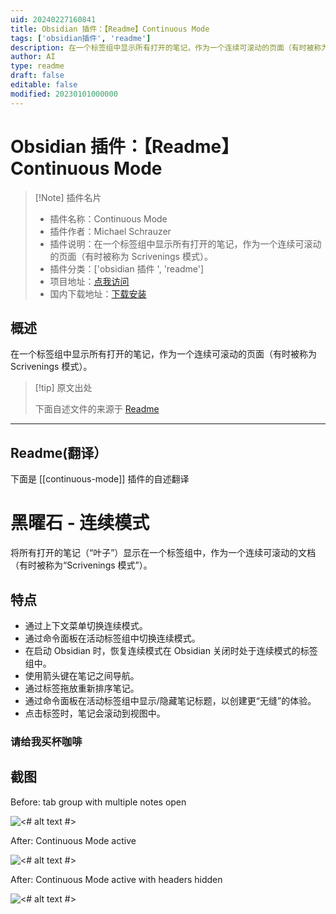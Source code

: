 ```yaml
---
uid: 20240227160841
title: Obsidian 插件：【Readme】Continuous Mode
tags: ['obsidian插件', 'readme']
description: 在一个标签组中显示所有打开的笔记，作为一个连续可滚动的页面（有时被称为Scrivenings模式）。
author: AI
type: readme
draft: false
editable: false
modified: 20230101000000
---
```


# Obsidian 插件：【Readme】Continuous Mode

> [!Note] 插件名片
> - 插件名称：Continuous Mode
> - 插件作者：Michael Schrauzer
> - 插件说明：在一个标签组中显示所有打开的笔记，作为一个连续可滚动的页面（有时被称为 Scrivenings 模式）。
> - 插件分类：['obsidian 插件 ', 'readme']
> - 项目地址：[点我访问](https://github.com/gasparschott/obsidian-continuous-mode)
> - 国内下载地址：[下载安装](https://pkmer.cn/products/plugin/pluginMarket/?continuous-mode)

## 概述

在一个标签组中显示所有打开的笔记，作为一个连续可滚动的页面（有时被称为 Scrivenings 模式）。

> [!tip] 原文出处
>
>下面自述文件的来源于 [Readme](https://ghproxy.net/https://raw.githubusercontent.com/gasparschott/obsidian-continuous-mode/main/README.md)

---

## Readme(翻译）

下面是 [[continuous-mode]] 插件的自述翻译

# 黑曜石 - 连续模式

将所有打开的笔记（“叶子”）显示在一个标签组中，作为一个连续可滚动的文档（有时被称为“Scrivenings 模式”）。

## 特点

 - 通过上下文菜单切换连续模式。
 - 通过命令面板在活动标签组中切换连续模式。
 - 在启动 Obsidian 时，恢复连续模式在 Obsidian 关闭时处于连续模式的标签组中。
 - 使用箭头键在笔记之间导航。
 - 通过标签拖放重新排序笔记。
 - 通过命令面板在活动标签组中显示/隐藏笔记标题，以创建更“无缝”的体验。
 - 点击标签时，笔记会滚动到视图中。

### 请给我买杯咖啡

## 截图

Before: tab group with multiple notes open

![<# alt text #>](assets/before.png "before.png")

After: Continuous Mode active

![<# alt text #>](assets/after.png "after.png")

After: Continuous Mode active with headers hidden

![<# alt text #>](assets/after-no-headers.png "after-no-headers.png")